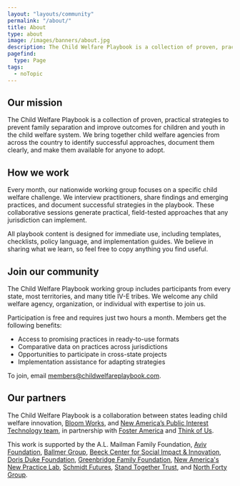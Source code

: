 ```yaml
---
layout: "layouts/community"
permalink: "/about/"
title: About
type: about
image: /images/banners/about.jpg
description: The Child Welfare Playbook is a collection of proven, practical strategies to prevent family separation and improve outcomes for children and youth in the child welfare system. We bring together child welfare agencies from across the country to identify successful approaches, document them clearly, and make them available for anyone to adopt.
pagefind:
  type: Page
tags:
  - noTopic
---
```


## Our mission

The Child Welfare Playbook is a collection of proven, practical strategies to prevent family separation and improve outcomes for children and youth in the child welfare system. We bring together child welfare agencies from across the country to identify successful approaches, document them clearly, and make them available for anyone to adopt.

## How we work

Every month, our nationwide working group focuses on a specific child welfare challenge. We interview practitioners, share findings and emerging practices, and document successful strategies in the playbook. These collaborative sessions generate practical, field-tested approaches that any jurisdiction can implement.

All playbook content is designed for immediate use, including templates, checklists, policy language, and implementation guides. We believe in sharing what we learn, so feel free to copy anything you find useful.

## Join our community

The Child Welfare Playbook working group includes participants from every state, most territories, and many title IV-E tribes. We welcome any child welfare agency, organization, or individual with expertise to join us.

Participation is free and requires just two hours a month. Members get the following benefits:

* Access to promising practices in ready-to-use formats
* Comparative data on practices across jurisdictions
* Opportunities to participate in cross-state projects
* Implementation assistance for adapting strategies

To join, email [members@childwelfareplaybook.com](mailto:members@childwelfareplaybook.com).

## Our partners

The Child Welfare Playbook is a collaboration between states leading child welfare innovation, [Bloom Works](https://bloomworks.digital/), and [New America’s Public Interest Technology team](https://www.newamerica.org/pit/), in partnership with [Foster America](https://www.foster-america.org/) and [Think of Us](https://www.thinkof-us.org/).

This work is supported by the A.L. Mailman Family Foundation, [Aviv Foundation](https://www.avivfoundation.org/), [Ballmer Group](https://www.ballmergroup.org/), [Beeck Center for Social Impact & Innovation](https://beeckcenter.georgetown.edu), [Doris Duke Foundation](https://www.dorisduke.org/), [Greenbridge Family Foundation](https://www.greenbridge.foundation/), [New America's New Practice Lab](https://www.newamerica.org/new-practice-lab/), [Schmidt Futures](https://www.schmidtfutures.com), [Stand Together Trust](https://standtogether.org), and [North Forty Group](https://raikesfoundation.org).